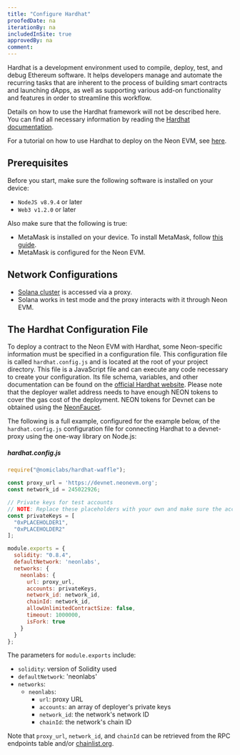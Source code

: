 ```yaml
---
title: "Configure Hardhat"
proofedDate: na
iterationBy: na
includedInSite: true
approvedBy: na
comment: 
---
```


Hardhat is a development environment used to compile, deploy, test, and debug Ethereum software. It helps developers manage and automate the recurring tasks that are inherent to the process of building smart contracts and launching dApps, as well as supporting various add-on functionality and features in order to streamline this workflow.

Details on how to use the Hardhat framework will not be described here. You can find all necessary information by reading the [Hardhat documentation](https://hardhat.org/getting-started/#overview).

For a tutorial on how to use Hardhat to deploy on the Neon EVM, see [here](/docs/developing/deploy_facilities/using_hardhat).

## Prerequisites
Before you start, make sure the following software is installed on your device:
  * `NodeJS v8.9.4` or later
  * `Web3 v1.2.0` or later

Also make sure that the following is true:
  * MetaMask is installed on your device. To install MetaMask, follow [this guide](wallet/metamask_setup.md#installing-metamask). 
  * MetaMask is configured for the Neon EVM.

## Network Configurations
  * [Solana cluster](https://docs.solana.com/clusters) is accessed via a proxy.
  * Solana works in test mode and the proxy interacts with it through Neon EVM.

## The Hardhat Configuration File
To deploy a contract to the Neon EVM with Hardhat, some Neon-specific information must be specified in a configuration file. This configuration file is called `hardhat.config.js` and is located at the root of your project directory. This file is a JavaScript file and can execute any code necessary to create your configuration. Its file schema, variables, and other documentation can be found on the [official Hardhat website](https://hardhat.org/hardhat-runner/docs/config). Please note that the deployer wallet address needs to have enough NEON tokens to cover the gas cost of the deployment. NEON tokens for Devnet can be obtained using the [NeonFaucet](developing/utilities/faucet.md).

The following is a full example, configured for the example below, of the `hardhat.config.js` configuration file for connecting Hardhat to a devnet-proxy using the one-way library on Node.js:

##### hardhat.config.js
```js
require("@nomiclabs/hardhat-waffle");

const proxy_url = 'https://devnet.neonevm.org';
const network_id = 245022926;

// Private keys for test accounts
// NOTE: Replace these placeholders with your own and make sure the accounts have non-zero NEON balances
const privateKeys = [
  "0xPLACEHOLDER1",
  "0xPLACEHOLDER2"
];

module.exports = {
  solidity: "0.8.4",
  defaultNetwork: 'neonlabs',
  networks: {
    neonlabs: {
      url: proxy_url,
      accounts: privateKeys,
      network_id: network_id,
      chainId: network_id,
      allowUnlimitedContractSize: false,
      timeout: 1000000,
      isFork: true
    }
  }
};
```

The parameters for `module.exports` include:
* `solidity`: version of Solidity used
* `defaultNetwork`: 'neonlabs'
* `networks`:
  * `neonlabs`:
    * `url`: proxy URL
    * `accounts`: an array of deployer's private keys
    * `network_id`: the network's network ID
    * `chainId`: the network's chain ID

Note that `proxy_url`, `network_id`, and `chainId` can be retrieved from the RPC endpoints table and/or [chainlist.org](https://chainlist.org/).